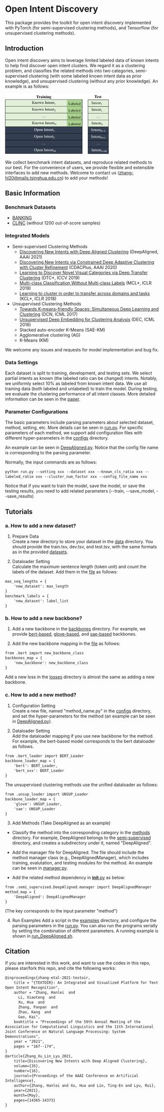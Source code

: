 # Open Intent Discovery

This package provides the toolkit for open intent discovery implemented with PyTorch (for semi-supervised clustering methods), and Tensorflow (for unsupervised clustering methods).

## Introduction

Open intent discovery aims to leverage limited labeled data of known intents to help find discover open intent clusters. We regard it as a clustering problem, and classifies the related methods into two categories, semi-supervised clustering (with some labeled known intent data as prior knowledge), and unsupervised clustering (without any prior knowledge). An example is as follows:

<img src="figs/open_intent_discovery.png" width="340" height = "200">

We collect benchmark intent datasets, and reproduce related methods to our best. For the convenience of users, we provide flexible and extensible interfaces to add new methods. Welcome to contact us (zhang-hl20@mails.tsinghua.edu.cn) to add your methods!

## Basic Information

### Benchmark Datasets

* [BANKING](https://arxiv.org/pdf/2003.04807.pdf)
* [CLINC](https://arxiv.org/pdf/1909.02027.pdf) (without 1200 out-of-score samples)

### Integrated Models

* Semi-supervised Clustering Methods
    - [Discovering New Intents with Deep Aligned Clustering](https://ojs.aaai.org/index.php/AAAI/article/view/17689) (DeepAligned, AAAI 2021)
    - [Discovering New Intents via Constrained Deep Adaptive Clustering with Cluster Refinement](https://ojs.aaai.org/index.php/AAAI/article/view/6353) (CDACPlus, AAAI 2020)
    - [Learning to Discover Novel Visual Categories via Deep Transfer Clustering](https://www.robots.ox.ac.uk/~vgg/research/DTC/files/iccv2019_DTC.pdf) (DTC*, ICCV 2019)
    - [Multi-class Classification Without Multi-class Labels](https://openreview.net/pdf?id=SJzR2iRcK7) (MCL*, ICLR 2019)
    - [Learning to cluster in order to transfer across domains and tasks](https://openreview.net/pdf?id=ByRWCqvT-) (KCL*, ICLR 2018)
* Unsupervised Clustering Methods
    - [Towards K-means-friendly Spaces: Simultaneous Deep Learning and Clustering](http://proceedings.mlr.press/v70/yang17b/yang17b.pdf) (DCN, ICML 2017)
    - [Unsupervised Deep Embedding for Clustering Analysis](http://proceedings.mlr.press/v48/xieb16.pdf) (DEC, ICML 2016)
    - Stacked auto-encoder K-Means (SAE-KM)
    - Agglomerative clustering (AG)
    - K-Means (KM)

We welcome any issues and requests for model implementation and bug fix. 

### Data Settings

Each dataset is split to training, development, and testing sets. We select partial intents as known (the labeled ratio can be changed) intents. Notably, we uniformly select 10% as labeled from known intent data. We use all training data (both labeled and unlabeled) to train the model. During testing, we evaluate the clustering performance of all intent classes. More detailed information can be seen in the [paper](https://ojs.aaai.org/index.php/AAAI/article/view/17689).

### Parameter Configurations

The basic parameters include parsing parameters about selected dataset, method, setting, etc. More details can be seen in [run.py](./run.py). For specific parameters of each method, we support add configuration files with different hyper-parameters in the [configs](./configs) directory. 

An example can be seen in [DeepAligned.py](./configs/DeepAligned.py). Notice that the config file name is corresponding to the parsing parameter.

Normally, the input commands are as follows:
```
python run.py --setting xxx --dataset xxx --known_cls_ratio xxx --labeled_ratio xxx --cluster_num_factor xxx --config_file_name xxx
```

Notice that if you want to train the model, save the model, or save the testing results, you need to add related parameters (--train, --save_model, --save_results)

## Tutorials
### a. How to add a new dataset? 
1. Prepare Data  
Create a new directory to store your dataset in the [data](../data) directory. You should provide the train.tsv, dev.tsv, and test.tsv, with the same formats as in the provided [datasets](../data/banking).

2. Dataloader Setting  
Calculate the maximum sentence length (token unit) and count the labels of the dataset. Add them in the [file](./configs/__init__.py) as follows:  
```
max_seq_lengths = {
    'new_dataset': max_length
}
benchmark_labels = {
    'new_dataset': label_list
}
```

### b. How to add a new backbone?

1. Add a new backbone in the [backbones](./backbones) directory. For example, we provide [bert-based](./backbones/bert.py), [glove-based](./backbones/glove.py), and [sae-based](./backbones/sae.py) backbones.

2. Add the new backbone mapping in the [file](./backbones/__init__.py) as follows:
```
from .bert import new_backbone_class
backbones_map = {
    'new_backbone': new_backbone_class
}
```
Add a new loss in the [losses](./losses) directory is almost the same as adding a new backbone.

### c. How to add a new method?

1. Configuration Setting   
Create a new file, named "method_name.py" in the [configs](./configs) directory, and set the hyper-parameters for the method (an example can be seen in [DeepAligned.py](./configs/DeepAligned.py)). 

2. Dataloader Setting  
Add the dataloader mapping if you use new backbone for the method. For example, the bert-based model corresponds to the bert dataloader as follows.
```
from .bert_loader import BERT_Loader
backbone_loader_map = {
    'bert': BERT_Loader,
    'bert_xxx': BERT_Loader
}
```
The unsupervised clustering methods use the unified dataloader as follows:
```
from .unsup_loader import UNSUP_Loader
backbone_loader_map = {
    'glove': UNSUP_Loader,
    'sae': UNSUP_Loader
}
```

3. Add Methods  (Take DeepAligned as an example)

- Classify the method into the corresponding category in the [methods](./methods) directory. For example, DeepAligned belongs to the [semi-supervised](./methods/semi_supervised) directory, and creates a subdirectory under it, named "DeepAligned". 

- Add the manager file for DeepAligned. The file should include the method manager class (e.g., DeepAlignedManager), which includes training, evalutation, and testing modules for the method. An example can be seen in [manager.py](./methods/semi_supervised/DeepAligned/manager.py).  

- Add the related method dependency in [__init__.py](./methods/__init__.py) as below:
```
from .semi_supervised.DeepAligned.manager import DeepAlignedManager
method_map = {
    'DeepAligned': DeepAlignedManager
}
```
(The key corresponds to the input parameter "method")

4. Run Examples
Add a script in the [examples](./examples) directory, and configure the parsing parameters in the [run.py](./run.py). You can also run the programs serially by setting the combination of different parameters. A running example is shown in [run_DeepAligned.sh](./examples/run_DeepAligned.sh).

## Citation
If you are interested in this work, and want to use the codes in this repo, please star/fork this repo, and cite the following works:
```
@inproceedings{zhang-etal-2021-textoir,
    title = "{TEXTOIR}: An Integrated and Visualized Platform for Text Open Intent Recognition",
    author = "Zhang, Hanlei  and
      Li, Xiaoteng  and
      Xu, Hua  and
      Zhang, Panpan  and
      Zhao, Kang  and
      Gao, Kai",
    booktitle = "Proceedings of the 59th Annual Meeting of the Association for Computational Linguistics and the 11th International Joint Conference on Natural Language Processing: System Demonstrations",
    year = "2021",
    pages = "167--174",
}
@article{Zhang_Xu_Lin_Lyu_2021, 
    title={Discovering New Intents with Deep Aligned Clustering}, 
    volume={35}, 
    number={16}, 
    journal={Proceedings of the AAAI Conference on Artificial Intelligence}, 
    author={Zhang, Hanlei and Xu, Hua and Lin, Ting-En and Lyu, Rui}, 
    year={2021}, 
    month={May}, 
    pages={14365-14373}
}
```



